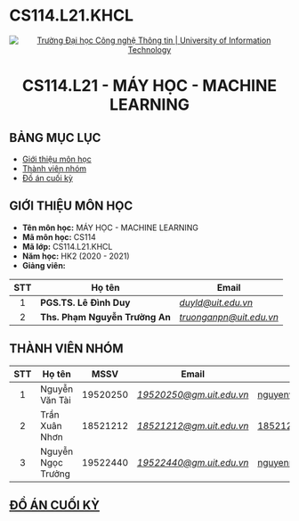 # CS114.L21.KHCL
<!-- Banner -->
<p align="center">
  <a href="https://www.uit.edu.vn/" title="Trường Đại học Công nghệ Thông tin" style="border: none;">
    <img src="https://www.uit.edu.vn/sites/vi/files/banner_uit_0.png" alt="Trường Đại học Công nghệ Thông tin | University of Information Technology">
  </a>
</p>

<!-- Title -->
<h1 align="center"><b>CS114.L21 - MÁY HỌC - MACHINE LEARNING</b></h1>

<!-- Main -->

## BẢNG MỤC LỤC
* [Giới thiệu môn học](#giới-thiệu-môn-học)
* [Thành viên nhóm](#thành-viên-nhóm)
* [Đồ án cuối kỳ](#đồ-án-cuối-kỳ)

## GIỚI THIỆU MÔN HỌC
* **Tên môn học:** MÁY HỌC - MACHINE LEARNING
* **Mã môn học:** CS114
* **Mã lớp:** CS114.L21.KHCL
* **Năm học:** HK2 (2020 - 2021)
* **Giảng viên:**
 
| STT | Họ tên | Email |
| :---: | --- | --- |
| 1 | **PGS.TS. Lê Đình Duy** | *duyld@uit.edu.vn* |
| 2 | **Ths. Phạm Nguyễn Trường An** | *truonganpn@uit.edu.vn* |

## THÀNH VIÊN NHÓM
| STT | Họ tên | MSSV | Email | Github |Lớp|
| :---: | --- | --- | --- | --- |---|
| 1 | Nguyễn Văn Tài | 19520250 | *19520250@gm.uit.edu.vn* | [nguyenvantai](https://github.com/nguyenvantai102) |CS114.L21.KHCL|
| 2 | Trần Xuân Nhơn | 18521212 | *18521212@gm.uit.edu.vn* | [18521212](https://github.com/18521212)|CS114.L21.KHCL|
| 3 | Nguyễn Ngọc Trưởng | 19522440 | *19522440@gm.uit.edu.vn* |[nguyenngoctruong2k1](https://github.com/nguyenngoctruong)|CS114.L22.KHCL|

## [ĐỒ ÁN CUỐI KỲ](https://github.com/nguyenvantai102/CS114.L21.KHCL/tree/main/FinalProject)

<!-- Footer -->
